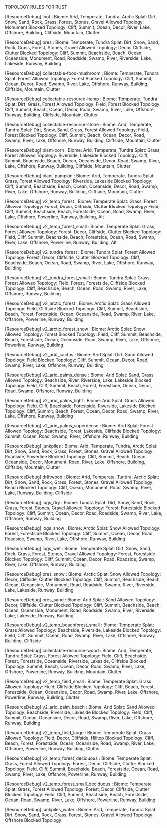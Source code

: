 TOPOLOGY RULES FOR RUST

[ResourceDebug] loot : 
Biome: Arid, Temperate, Tundra, Arctic
Splat: Dirt, Snow, Sand, Rock, Grass, Forest, Stones, Gravel
Allowed Topology: Monument
Blocked Topology: Cliff, Summit, Ocean, Decor, River, Lake, Offshore, Building, Cliffside, Mountain, Clutter

 


[ResourceDebug] ores : 
Biome: Temperate, Tundra
Splat: Dirt, Snow, Sand, Rock, Grass, Forest, Stones, Gravel
Allowed Topology: Decor, Cliffside, Clutter
Blocked Topology: Cliff, Summit, Beachside, Beach, Ocean, Oceanside, Monument, Road, Roadside, Swamp, River, Riverside, Lake, Lakeside, Runway, Building

 


[ResourceDebug] collectable-food-mushroom : 
Biome: Temperate, Tundra
Splat: Forest
Allowed Topology: Forest
Blocked Topology: Cliff, Summit, Ocean, Decor, Road, Swamp, River, Lake, Offshore, Runway, Building, Cliffside, Mountain, Clutter

 


[ResourceDebug] collectable-resource-hemp : 
Biome: Temperate, Tundra
Splat: Dirt, Grass, Forest
Allowed Topology: Field, Forest
Blocked Topology: Cliff, Summit, Beach, Ocean, Decor, Road, Swamp, River, Lake, Offshore, Runway, Building, Cliffside, Mountain, Clutter

 


[ResourceDebug] collectable-resource-stone : 
Biome: Arid, Temperate, Tundra
Splat: Dirt, Snow, Sand, Grass, Forest
Allowed Topology: Field, Forest
Blocked Topology: Cliff, Summit, Beach, Ocean, Decor, Road, Swamp, River, Lake, Offshore, Runway, Building, Cliffside, Mountain, Clutter

 


[ResourceDebug] plant-corn : 
Biome: Arid, Temperate, Tundra
Splat: Grass, Forest
Allowed Topology: Riverside, Lakeside
Blocked Topology: Cliff, Summit, Beachside, Beach, Ocean, Oceanside, Decor, Road, Swamp, River, Lake, Offshore, Runway, Building, Cliffside, Mountain, Clutter

 


[ResourceDebug] plant-pumpkin : 
Biome: Arid, Temperate, Tundra
Splat: Grass, Forest
Allowed Topology: Riverside, Lakeside
Blocked Topology: Cliff, Summit, Beachside, Beach, Ocean, Oceanside, Decor, Road, Swamp, River, Lake, Offshore, Runway, Building, Cliffside, Mountain, Clutter

 


[ResourceDebug] v2_temp_forest : 
Biome: Temperate
Splat: Grass, Forest
Allowed Topology: Forest, Decor, Cliffside, Clutter
Blocked Topology: Field, Cliff, Summit, Beachside, Beach, Forestside, Ocean, Road, Swamp, River, Lake, Offshore, Powerline, Runway, Building, Alt

 


[ResourceDebug] v2_temp_forest_small : 
Biome: Temperate
Splat: Grass, Forest
Allowed Topology: Forest, Decor, Cliffside, Clutter
Blocked Topology: Field, Cliff, Summit, Beachside, Beach, Forestside, Ocean, Road, Swamp, River, Lake, Offshore, Powerline, Runway, Building, Alt

 


[ResourceDebug] v2_tundra_forest : 
Biome: Tundra
Splat: Forest
Allowed Topology: Forest, Decor, Cliffside, Clutter
Blocked Topology: Cliff, Beachside, Beach, Ocean, Road, Swamp, River, Lake, Offshore, Runway, Building

 


[ResourceDebug] v2_tundra_forest_small : 
Biome: Tundra
Splat: Grass, Forest
Allowed Topology: Field, Forest, Forestside, Cliffside
Blocked Topology: Cliff, Beachside, Beach, Ocean, Road, Swamp, River, Lake, Offshore, Runway, Building

 


[ResourceDebug] v2_arctic_forest : 
Biome: Arctic
Splat: Grass
Allowed Topology: Field, Cliffside
Blocked Topology: Cliff, Summit, Beachside, Beach, Forest, Forestside, Ocean, Oceanside, Road, Swamp, River, Lake, Offshore, Powerline, Runway, Building

 


[ResourceDebug] v2_arctic_forest_snow : 
Biome: Arctic
Splat: Snow
Allowed Topology: Forest
Blocked Topology: Field, Cliff, Summit, Beachside, Beach, Forestside, Ocean, Oceanside, Road, Swamp, River, Lake, Offshore, Powerline, Runway, Building

 


[ResourceDebug] v2_arid_cactus : 
Biome: Arid
Splat: Dirt, Sand
Allowed Topology: Field
Blocked Topology: Cliff, Summit, Ocean, Decor, Road, Swamp, River, Lake, Offshore, Runway, Building

 


[ResourceDebug] v2_arid_palms_dense : 
Biome: Arid
Splat: Sand, Grass
Allowed Topology: Beachside, River, Riverside, Lake, Lakeside
Blocked Topology: Field, Cliff, Summit, Beach, Forest, Forestside, Ocean, Decor, Road, Swamp, Offshore, Runway, Building

 


[ResourceDebug] v2_arid_palms_light : 
Biome: Arid
Splat: Grass
Allowed Topology: Field, Cliff, Beachside, Forestside, Riverside, Lakeside
Blocked Topology: Cliff, Summit, Beach, Forest, Ocean, Decor, Road, Swamp, River, Lake, Offshore, Runway, Building

 


[ResourceDebug] v2_arid_palms_superdense : 
Biome: Arid
Splat: Forest
Allowed Topology: Beachside, Forest, Lakeside, Cliffside
Blocked Topology: Summit, Ocean, Road, Swamp, River, Offshore, Runway, Building

 


[ResourceDebug] junkpiles : 
Biome: Arid, Temperate, Tundra, Arctic
Splat: Dirt, Snow, Sand, Rock, Grass, Forest, Stones, Gravel
Allowed Topology: Roadside, Powerline
Blocked Topology: Cliff, Summit, Beach, Ocean, Oceanside, Decor, Monument, Road, River, Lake, Offshore, Building, Cliffside, Mountain, Clutter

 


[ResourceDebug] driftwood : 
Biome: Arid, Temperate, Tundra, Arctic
Splat: Dirt, Snow, Sand, Rock, Grass, Forest, Stones, Gravel
Allowed Topology: Beach
Blocked Topology: Cliff, Ocean, Monument, Road, Swamp, River, Lake, Runway, Building, Cliffside

 


[ResourceDebug] logs_dry : 
Biome: Tundra
Splat: Dirt, Snow, Sand, Rock, Grass, Forest, Stones, Gravel
Allowed Topology: Forest, Forestside
Blocked Topology: Cliff, Summit, Ocean, Decor, Road, Roadside, Swamp, River, Lake, Offshore, Runway, Building

 


[ResourceDebug] logs_snow : 
Biome: Arctic
Splat: Snow
Allowed Topology: Forest, Forestside
Blocked Topology: Cliff, Summit, Ocean, Decor, Road, Roadside, Swamp, River, Lake, Offshore, Runway, Building

 


[ResourceDebug] logs_wet : 
Biome: Temperate
Splat: Dirt, Snow, Sand, Rock, Grass, Forest, Stones, Gravel
Allowed Topology: Forest, Forestside
Blocked Topology: Cliff, Summit, Ocean, Decor, Road, Roadside, Swamp, River, Lake, Offshore, Runway, Building

 


[ResourceDebug] ores_snow : 
Biome: Arctic
Splat: Snow
Allowed Topology: Decor, Cliffside, Clutter
Blocked Topology: Cliff, Summit, Beachside, Beach, Ocean, Oceanside, Monument, Road, Roadside, Swamp, River, Riverside, Lake, Lakeside, Runway, Building

 


[ResourceDebug] ores_sand : 
Biome: Arid
Splat: Sand
Allowed Topology: Decor, Cliffside, Clutter
Blocked Topology: Cliff, Summit, Beachside, Beach, Ocean, Oceanside, Monument, Road, Roadside, Swamp, River, Riverside, Lake, Lakeside, Runway, Building

 


[ResourceDebug] v2_temp_beachforest_small : 
Biome: Temperate
Splat: Grass
Allowed Topology: Beachside, Riverside, Lakeside
Blocked Topology: Field, Cliff, Summit, Ocean, Road, Swamp, River, Lake, Offshore, Runway, Building, Cliffside

 


[ResourceDebug] collectable-resource-wood : 
Biome: Arid, Temperate, Tundra
Splat: Grass, Forest
Allowed Topology: Field, Cliff, Beachside, Forest, Forestside, Oceanside, Riverside, Lakeside, Cliffside
Blocked Topology: Summit, Beach, Ocean, Decor, Road, Swamp, River, Lake, Offshore, Powerline, Runway, Building, Mountain, Clutter

 


[ResourceDebug] v2_temp_field_small : 
Biome: Temperate
Splat: Grass
Allowed Topology: Field, Cliffside
Blocked Topology: Cliff, Beach, Forest, Forestside, Ocean, Oceanside, Decor, Road, Swamp, River, Lake, Offshore, Powerline, Runway, Building, Clutter

 


[ResourceDebug] v2_arid_palm_beach : 
Biome: Arid
Splat: Sand
Allowed Topology: Beachside, Riverside, Lakeside
Blocked Topology: Field, Cliff, Summit, Ocean, Oceanside, Decor, Road, Swamp, River, Lake, Offshore, Runway, Building

 


[ResourceDebug] v2_temp_field_large : 
Biome: Temperate
Splat: Grass
Allowed Topology: Field, Decor, Cliffside, Hilltop
Blocked Topology: Cliff, Beach, Forest, Forestside, Ocean, Oceanside, Road, Swamp, River, Lake, Offshore, Powerline, Runway, Building, Clutter

 


[ResourceDebug] v2_temp_forest_deciduous : 
Biome: Temperate
Splat: Grass, Forest
Allowed Topology: Forest, Decor, Cliffside, Clutter
Blocked Topology: Field, Cliff, Summit, Beachside, Beach, Forestside, Ocean, Road, Swamp, River, Lake, Offshore, Powerline, Runway, Building

 


[ResourceDebug] v2_temp_forest_small_deciduous : 
Biome: Temperate
Splat: Grass, Forest
Allowed Topology: Forest, Decor, Cliffside, Clutter
Blocked Topology: Field, Cliff, Summit, Beachside, Beach, Forestside, Ocean, Road, Swamp, River, Lake, Offshore, Powerline, Runway, Building

 


[ResourceDebug] junkpiles_water : 
Biome: Arid, Temperate, Tundra
Splat: Dirt, Snow, Sand, Rock, Grass, Forest, Stones, Gravel
Allowed Topology: Offshore
Blocked Topology: 